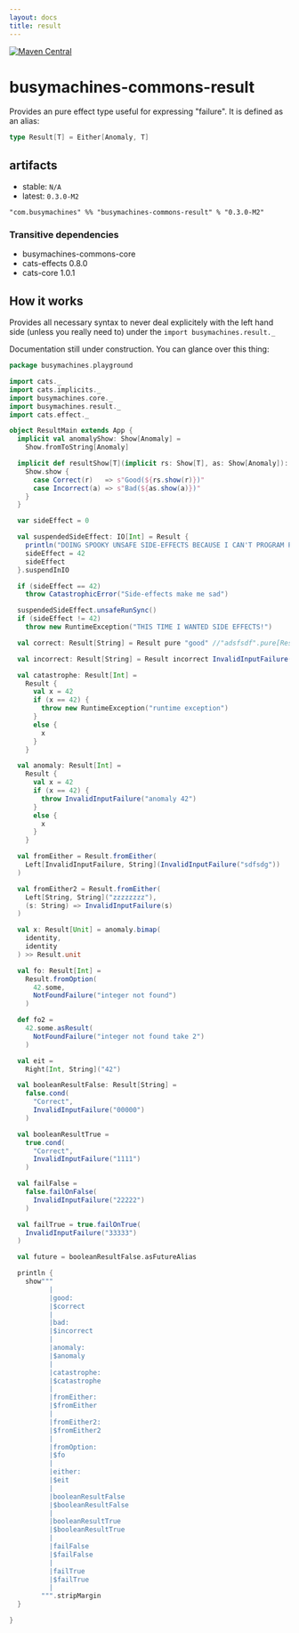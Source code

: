 ```yaml
---
layout: docs
title: result
---
```

[![Maven Central](https://img.shields.io/maven-central/v/com.busymachines/busymachines-commons-result_2.12.svg)](https://maven-badges.herokuapp.com/maven-central/com.busymachines/busymachines-commons-result_2.12)

# busymachines-commons-result

Provides an pure effect type useful for expressing "failure". It is defined as an alias:
```scala
type Result[T] = Either[Anomaly, T]
```

## artifacts

* stable: `N/A`
* latest: `0.3.0-M2`

`"com.busymachines" %% "busymachines-commons-result" % "0.3.0-M2"`

### Transitive dependencies
- busymachines-commons-core
- cats-effects 0.8.0
- cats-core 1.0.1

## How it works

Provides all necessary syntax to never deal explicitely with the left hand side (unless you really need to) under the `import busymachines.result._`

Documentation still under construction. You can glance over this thing:

```scala
package busymachines.playground

import cats._
import cats.implicits._
import busymachines.core._
import busymachines.result._
import cats.effect._

object ResultMain extends App {
  implicit val anomalyShow: Show[Anomaly] =
    Show.fromToString[Anomaly]

  implicit def resultShow[T](implicit rs: Show[T], as: Show[Anomaly]): Show[Result[T]] = {
    Show.show {
      case Correct(r)   => s"Good(${rs.show(r)})"
      case Incorrect(a) => s"Bad(${as.show(a)})"
    }
  }

  var sideEffect = 0

  val suspendedSideEffect: IO[Int] = Result {
    println("DOING SPOOKY UNSAFE SIDE-EFFECTS BECAUSE I CAN'T PROGRAM PURELY!!")
    sideEffect = 42
    sideEffect
  }.suspendInIO

  if (sideEffect == 42)
    throw CatastrophicError("Side-effects make me sad")

  suspendedSideEffect.unsafeRunSync()
  if (sideEffect != 42)
    throw new RuntimeException("THIS TIME I WANTED SIDE EFFECTS!")

  val correct: Result[String] = Result pure "good" //"adsfsdf".pure[Result]

  val incorrect: Result[String] = Result incorrect InvalidInputFailure("blablabla")

  val catastrophe: Result[Int] =
    Result {
      val x = 42
      if (x == 42) {
        throw new RuntimeException("runtime exception")
      }
      else {
        x
      }
    }

  val anomaly: Result[Int] =
    Result {
      val x = 42
      if (x == 42) {
        throw InvalidInputFailure("anomaly 42")
      }
      else {
        x
      }
    }

  val fromEither = Result.fromEither(
    Left[InvalidInputFailure, String](InvalidInputFailure("sdfsdg"))
  )

  val fromEither2 = Result.fromEither(
    Left[String, String]("zzzzzzzz"),
    (s: String) => InvalidInputFailure(s)
  )

  val x: Result[Unit] = anomaly.bimap(
    identity,
    identity
  ) >> Result.unit

  val fo: Result[Int] =
    Result.fromOption(
      42.some,
      NotFoundFailure("integer not found")
    )

  def fo2 =
    42.some.asResult(
      NotFoundFailure("integer not found take 2")
    )

  val eit =
    Right[Int, String]("42")

  val booleanResultFalse: Result[String] =
    false.cond(
      "Correct",
      InvalidInputFailure("00000")
    )

  val booleanResultTrue =
    true.cond(
      "Correct",
      InvalidInputFailure("1111")
    )

  val failFalse =
    false.failOnFalse(
      InvalidInputFailure("22222")
    )

  val failTrue = true.failOnTrue(
    InvalidInputFailure("33333")
  )

  val future = booleanResultFalse.asFutureAlias

  println {
    show"""
          |
          |good:
          |$correct
          |
          |bad:
          |$incorrect
          |
          |anomaly:
          |$anomaly
          |
          |catastrophe:
          |$catastrophe
          |
          |fromEither:
          |$fromEither
          |
          |fromEither2:
          |$fromEither2
          |
          |fromOption:
          |$fo
          |
          |either:
          |$eit
          |
          |booleanResultFalse
          |$booleanResultFalse
          |
          |booleanResultTrue
          |$booleanResultTrue
          |
          |failFalse
          |$failFalse
          |
          |failTrue
          |$failTrue
          |
        """.stripMargin
  }

}

```